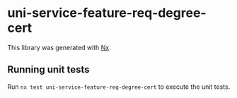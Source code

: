 # uni-service-feature-req-degree-cert

This library was generated with [Nx](https://nx.dev).

## Running unit tests

Run `nx test uni-service-feature-req-degree-cert` to execute the unit tests.
